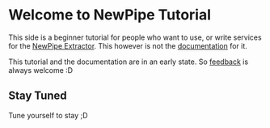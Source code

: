 # Welcome to NewPipe Tutorial

This side is a beginner tutorial for people who want to use, or write services for the [NewPipe Extractor](https://github.com/TeamNewPipe/NewPipeExtractor).
This however is not the [documentation](https://teamnewpipe.github.io/NewPipeExtractor/javadoc/) for it.

This tutorial and the documentation are in an early state. So [feedback](https://github.com) is always welcome :D

## Stay Tuned

Tune yourself to stay ;D
